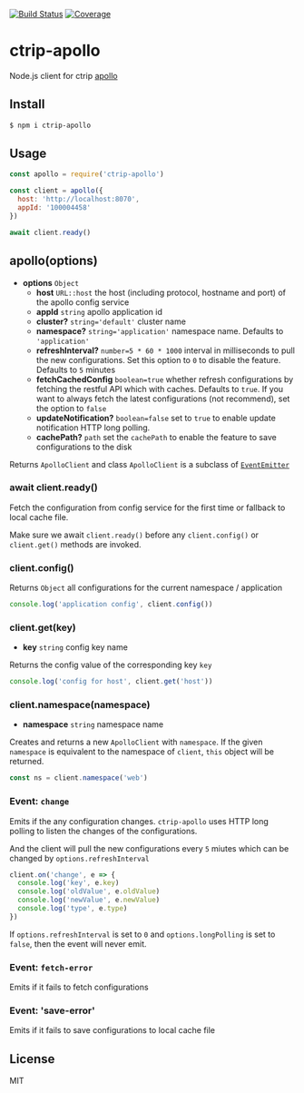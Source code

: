 [![Build Status](https://travis-ci.org/kaelzhang/node-ctrip-apollo.svg?branch=master)](https://travis-ci.org/kaelzhang/node-ctrip-apollo)
[![Coverage](https://codecov.io/gh/kaelzhang/node-ctrip-apollo/branch/master/graph/badge.svg)](https://codecov.io/gh/kaelzhang/node-ctrip-apollo)
<!-- optional appveyor tst
[![Windows Build Status](https://ci.appveyor.com/api/projects/status/github/kaelzhang/node-ctrip-apollo?branch=master&svg=true)](https://ci.appveyor.com/project/kaelzhang/node-ctrip-apollo)
-->
<!-- optional npm version
[![NPM version](https://badge.fury.io/js/ctrip-apollo.svg)](http://badge.fury.io/js/ctrip-apollo)
-->
<!-- optional npm downloads
[![npm module downloads per month](http://img.shields.io/npm/dm/ctrip-apollo.svg)](https://www.npmjs.org/package/ctrip-apollo)
-->
<!-- optional dependency status
[![Dependency Status](https://david-dm.org/kaelzhang/node-ctrip-apollo.svg)](https://david-dm.org/kaelzhang/node-ctrip-apollo)
-->

# ctrip-apollo

Node.js client for ctrip [apollo](https://github.com/ctripcorp/apollo)

## Install

```sh
$ npm i ctrip-apollo
```

## Usage

```js
const apollo = require('ctrip-apollo')

const client = apollo({
  host: 'http://localhost:8070',
  appId: '100004458'
})

await client.ready()
```

## apollo(options)

- **options** `Object`
  - **host** `URL::host` the host (including protocol, hostname and port) of the apollo config service
  - **appId** `string` apollo application id
  - **cluster?** `string='default'` cluster name
  - **namespace?** `string='application'` namespace name. Defaults to `'application'`
  - **refreshInterval?** `number=5 * 60 * 1000` interval in milliseconds to pull the new configurations. Set this option to `0` to disable the feature. Defaults to `5` minutes
  - **fetchCachedConfig** `boolean=true` whether refresh configurations by fetching the restful API which with caches. Defaults to `true`. If you want to always fetch the latest configurations (not recommend), set the option to `false`
  - **updateNotification?** `boolean=false` set to `true` to enable update notification HTTP long polling.
  - **cachePath?** `path` set the `cachePath` to enable the feature to save configurations to the disk

Returns `ApolloClient` and class `ApolloClient` is a subclass of [`EventEmitter`](https://nodejs.org/dist/latest-v11.x/docs/api/events.html#events_class_eventemitter)

### await client.ready()

Fetch the configuration from config service for the first time or fallback to local cache file.

Make sure we await `client.ready()` before any `client.config()` or `client.get()` methods are invoked.

### client.config()

Returns `Object` all configurations for the current namespace / application

```js
console.log('application config', client.config())
```

### client.get(key)

- **key** `string` config key name

Returns the config value of the corresponding key `key`

```js
console.log('config for host', client.get('host'))
```

### client.namespace(namespace)

- **namespace** `string` namespace name

Creates and returns a new `ApolloClient` with `namespace`. If the given `namespace` is equivalent to the namespace of `client`, `this` object will be returned.

```js
const ns = client.namespace('web')
```

### Event: `change`

Emits if the any configuration changes. `ctrip-apollo` uses HTTP long polling to listen the changes of the configurations.

And the client will pull the new configurations every `5` miutes which can be changed by `options.refreshInterval`

```js
client.on('change', e => {
  console.log('key', e.key)
  console.log('oldValue', e.oldValue)
  console.log('newValue', e.newValue)
  console.log('type', e.type)
})
```

If `options.refreshInterval` is set to `0` and `options.longPolling` is set to `false`, then the event will never emit.

### Event: `fetch-error`

Emits if it fails to fetch configurations

### Event: 'save-error'

Emits if it fails to save configurations to local cache file

## License

MIT
